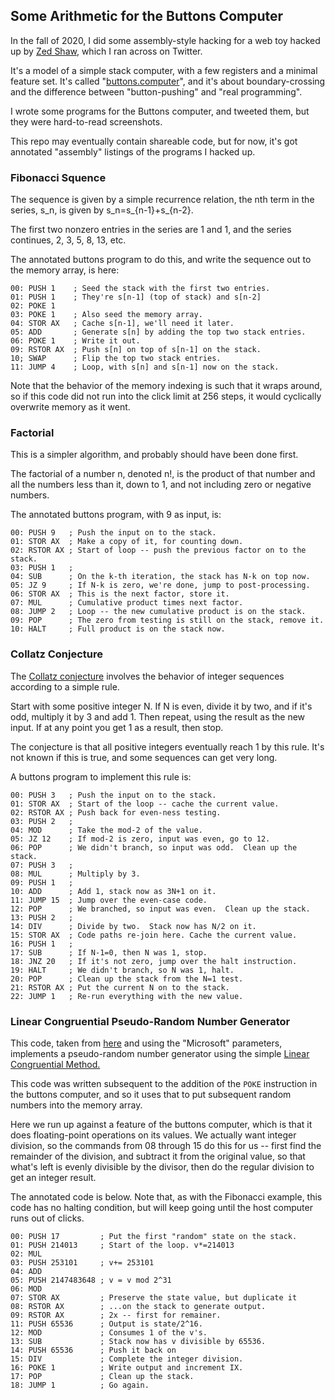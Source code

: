 ## Some Arithmetic for the Buttons Computer

In the fall of 2020, I did some assembly-style hacking
for a web toy hacked up by [Zed Shaw](https://twitter.com/lzsthw),
which I ran across on Twitter.

It's a model of a simple stack computer, with a few
registers and a minimal feature set.  It's called
"[buttons.computer](https://buttons.computer)", and it's about
boundary-crossing and the difference between "button-pushing"
and "real programming".

I wrote some programs for the Buttons computer, and
tweeted them, but they were hard-to-read screenshots.

This repo may eventually contain shareable code, but for now,
it's got annotated "assembly" listings of the programs
I hacked up.

### Fibonacci Squence

The sequence is given by a simple recurrence relation, the nth
term in the series, s_n, is given by s_n=s_{n-1}+s_{n-2}.

The first two nonzero entries in the series are 1 and 1, and the 
series continues, 2, 3, 5, 8, 13, etc.

The annotated buttons program to do this, and write the
sequence out to the memory array, is here:

    00: PUSH 1    ; Seed the stack with the first two entries.
    01: PUSH 1    ; They're s[n-1] (top of stack) and s[n-2]
    02: POKE 1
    03: POKE 1    ; Also seed the memory array.
    04: STOR AX   ; Cache s[n-1], we'll need it later.
    05: ADD       ; Generate s[n] by adding the top two stack entries.
    06: POKE 1    ; Write it out.
    09: RSTOR AX  ; Push s[n] on top of s[n-1] on the stack.
    10; SWAP      ; Flip the top two stack entries.
    11: JUMP 4    ; Loop, with s[n] and s[n-1] now on the stack.

Note that the behavior of the memory indexing is such
that it wraps around, so if this code did not run into
the click limit at 256 steps, it would cyclically
overwrite memory as it went.

### Factorial 

This is a simpler algorithm, and probably should have been
done first.  

The factorial of a number n, denoted n!, is the product of
that number and all the numbers less than it, down to 1, and
not including zero or negative numbers.

The annotated buttons program, with 9 as input, is:
 
    00: PUSH 9   ; Push the input on to the stack.
    01: STOR AX  ; Make a copy of it, for counting down.
    02: RSTOR AX ; Start of loop -- push the previous factor on to the stack.
    03: PUSH 1   ; 
    04: SUB      ; On the k-th iteration, the stack has N-k on top now.
    05: JZ 9     ; If N-k is zero, we're done, jump to post-processing.
    06: STOR AX  ; This is the next factor, store it.
    07: MUL      ; Cumulative product times next factor.
    08: JUMP 2   ; Loop -- the new cumulative product is on the stack.
    09: POP      ; The zero from testing is still on the stack, remove it.
    10: HALT     ; Full product is on the stack now.


### Collatz Conjecture

The [Collatz conjecture](https://en.wikipedia.org/wiki/Collatz_conjecture)
involves the behavior of integer sequences according to a simple rule. 

Start with some positive integer N.  If N is even, divide it by 
two, and if it's odd, multiply it by 3 and add 1. Then repeat, 
using the result as the new input.  If at any point you get 
1 as a result, then stop.

The conjecture is that all positive integers eventually reach 1
by this rule.  It's not known if this is true, and some 
sequences can get very long.

A buttons program to implement this rule is:

    00: PUSH 3   ; Push the input on to the stack.
    01: STOR AX  ; Start of the loop -- cache the current value.
    02: RSTOR AX ; Push back for even-ness testing.
    03: PUSH 2   ; 
    04: MOD      ; Take the mod-2 of the value.
    05: JZ 12    ; If mod-2 is zero, input was even, go to 12.
    06: POP      ; We didn't branch, so input was odd.  Clean up the stack.
    07: PUSH 3   ; 
    08: MUL      ; Multiply by 3.
    09: PUSH 1   ; 
    10: ADD      ; Add 1, stack now as 3N+1 on it.
    11: JUMP 15  ; Jump over the even-case code.
    12: POP      ; We branched, so input was even.  Clean up the stack.
    13: PUSH 2   ; 
    14: DIV      ; Divide by two.  Stack now has N/2 on it.
    15: STOR AX  ; Code paths re-join here. Cache the current value.
    16: PUSH 1   ; 
    17: SUB      ; If N-1=0, then N was 1, stop.
    18: JNZ 20   ; If it's not zero, jump over the halt instruction.
    19: HALT     ; We didn't branch, so N was 1, halt.
    20: POP      ; Clean up the stack from the N=1 test.
    21: RSTOR AX ; Put the current N on to the stack.
    22: JUMP 1   ; Re-run everything with the new value.

### Linear Congruential Pseudo-Random Number Generator

This code, taken from [here](https://rosettacode.org/wiki/Linear_congruential_generator)
and using the "Microsoft" parameters, implements a pseudo-random
number generator using the simple 
[Linear Congruential Method.](https://mathworld.wolfram.com/LinearCongruenceMethod.html)

This code was written subsequent to the addition of the `POKE`
instruction in the buttons computer, and so it uses that to
put subsequent random numbers into the memory array.

Here we run up against a feature of the buttons computer, which
is that it does floating-point operations on its values. We actually
want integer division, so the commands from 08 through 15 do this
for us -- first find the remainder of the division, and subtract
it from the original value, so that what's left is evenly divisible
by the divisor, then do the regular division to get an integer 
result.

The annotated code is below.  Note that, as with the Fibonacci
example, this code has no halting condition, but will keep
going until the host computer runs out of clicks.

    00: PUSH 17         ; Put the first "random" state on the stack. 
    01: PUSH 214013     ; Start of the loop. v*=214013
    02: MUL
    03: PUSH 253101     ; v+= 253101
    04: ADD
    05: PUSH 2147483648 ; v = v mod 2^31
    06: MOD
    07: STOR AX         ; Preserve the state value, but duplicate it
    08: RSTOR AX        ; ...on the stack to generate output.
    09: RSTOR AX        ; 2x -- first for remainer.
    11: PUSH 65536      ; Output is state/2^16.
    12: MOD             ; Consumes 1 of the v's. 
    13: SUB             ; Stack now has v divisible by 65536.
    14: PUSH 65536      ; Push it back on
    15: DIV             ; Complete the integer division.
    16: POKE 1          ; Write output and increment IX.
    17: POP             ; Clean up the stack.
    18: JUMP 1          ; Go again.
